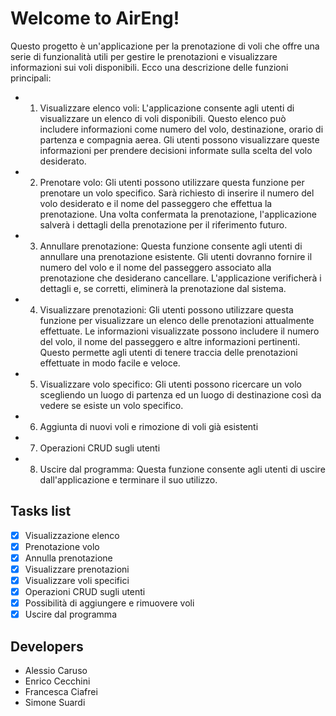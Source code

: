 # Welcome to AirEng!

Questo progetto è un'applicazione per la prenotazione di voli che offre una serie di funzionalità utili per gestire le prenotazioni e visualizzare informazioni sui voli disponibili. Ecco una descrizione delle funzioni principali:

 - 1.  Visualizzare elenco voli: L'applicazione consente agli utenti di visualizzare un elenco di voli disponibili. Questo elenco può includere informazioni come numero del volo, destinazione, orario di partenza e compagnia aerea. Gli utenti possono visualizzare queste informazioni per prendere decisioni informate sulla scelta del volo desiderato.
 - 2.  Prenotare volo: Gli utenti possono utilizzare questa funzione per prenotare un volo specifico. Sarà richiesto di inserire il numero del volo desiderato e il nome del passeggero che effettua la prenotazione. Una volta confermata la prenotazione, l'applicazione salverà i dettagli della prenotazione per il riferimento futuro.
 - 3.  Annullare prenotazione: Questa funzione consente agli utenti di annullare una prenotazione esistente. Gli utenti dovranno fornire il numero del volo e il nome del passeggero associato alla prenotazione che desiderano cancellare. L'applicazione verificherà i dettagli e, se corretti, eliminerà la prenotazione dal sistema.
 - 4.  Visualizzare prenotazioni: Gli utenti possono utilizzare questa funzione per visualizzare un elenco delle prenotazioni attualmente effettuate. Le informazioni visualizzate possono includere il numero del volo, il nome del passeggero e altre informazioni pertinenti. Questo permette agli utenti di tenere traccia delle prenotazioni effettuate in modo facile e veloce.
 - 5.  Visualizzare volo specifico: Gli utenti possono ricercare un volo scegliendo un luogo di partenza ed un luogo di destinazione così da vedere se esiste un volo specifico.
 - 6.  Aggiunta di nuovi voli e rimozione di voli già esistenti
 - 7.  Operazioni CRUD sugli utenti
 - 8.  Uscire dal programma: Questa funzione consente agli utenti di uscire dall'applicazione e terminare il suo utilizzo.
 ## Tasks list
 - [x] Visualizzazione elenco
 - [x] Prenotazione volo
 - [x] Annulla prenotazione
 - [x] Visualizzare prenotazioni
 - [x] Visualizzare voli specifici
 - [x] Operazioni CRUD sugli utenti
 - [x] Possibilità di aggiungere e rimuovere voli
 - [x] Uscire dal programma
 ## Developers
 
 - Alessio Caruso
 - Enrico Cecchini
 - Francesca Ciafrei
 - Simone Suardi
